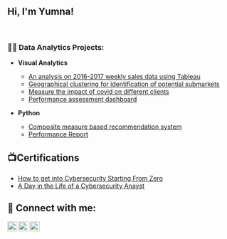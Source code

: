 <h2>Hi, I'm Yumna! <br/></h2>
  <br>
  <a></a> 

<h3>👨‍💻 Data Analytics Projects:</h3>

- <b>Visual Analytics </b>
  - [An analysis on 2016-2017 weekly sales data using Tableau](https://github.com/yumnazia/TableauNationalWeeklySales)
  - [Geographical clustering for identification of potential submarkets](https://github.com/joshmadakor1/Algorithms-Practice)
  - [Measure the impact of covid on different clients](https://github.com/joshmadakor1/Algorithms-Practice)
  - [Performance assessment dashboard](https://github.com/joshmadakor1/Algorithms-Practice)

- <b>Python</b>
  - [Composite measure based recommendation system](https://github.com/joshmadakor1/Package-Delivery-Pathfinding-Algorithm)
  - [Performance Report](https://github.com/joshmadakor1/Package-Delivery-Pathfinding-Algorithm)

<h2>📺Certifications</h2>

- [How to get into Cybersecurity Starting From Zero](https://www.youtube.com/watch?v=a83ASGn_V_s)
- [A Day in the Life of a Cybersecurity Anayst](https://www.youtube.com/watch?v=uHy3oM7NnoU)

<h2> 🤳 Connect with me:</h2>

[<img align="left" alt="YumnaZia | Facebook" width="22px" src="https://cdn.jsdelivr.net/npm/simple-icons@v3/icons/facebook.svg" />][Facebook]
[<img align="left" alt="YumnaZia | LinkedIn" width="22px" src="https://cdn.jsdelivr.net/npm/simple-icons@v3/icons/linkedin.svg" />][linkedin]
[<img align="left" alt="YumnaZia | Instagram" width="22px" src="https://cdn.jsdelivr.net/npm/simple-icons@v3/icons/instagram.svg" />][instagram]

[Facebook]: https://www.facebook.com/yumna.z.shaikh/
[instagram]: https://www.instagram.com/yumnaziaa/
[linkedin]: https://www.linkedin.com/in/yumnazia/

<!--
**joshmadakor1/joshmadakor1** is a ✨ _special_ ✨ repository because its `README.md` (this file) appears on your GitHub profile.

Here are some ideas to get you started:

- 🔭 I’m currently working on ...
- 🌱 I’m currently learning ...
- 👯 I’m looking to collaborate on ...
- 🤔 I’m looking for help with ...
- 💬 Ask me about ...
- 📫 How to reach me: ...
- 😄 Pronouns: ...
- ⚡ Fun fact: ...
-->
